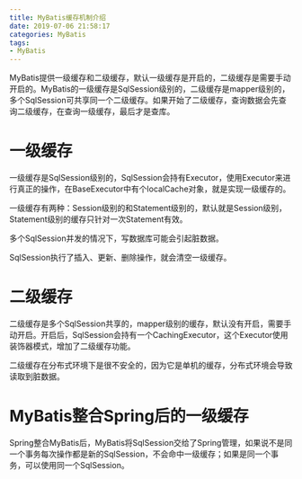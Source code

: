 ```yaml
---
title: MyBatis缓存机制介绍
date: 2019-07-06 21:58:17
categories: MyBatis
tags: 
- MyBatis
---
```


MyBatis提供一级缓存和二级缓存，默认一级缓存是开启的，二级缓存是需要手动开启的。MyBatis的一级缓存是SqlSession级别的，二级缓存是mapper级别的，多个SqlSession可共享同一个二级缓存。如果开始了二级缓存，查询数据会先查询二级缓存，在查询一级缓存，最后才是查库。

<!--more-->

# 一级缓存

一级缓存是SqlSession级别的，SqlSession会持有Executor，使用Executor来进行真正的操作，在BaseExecutor中有个localCache对象，就是实现一级缓存的。

一级缓存有两种：Session级别的和Statement级别的，默认就是Session级别，Statement级别的缓存只针对一次Statement有效。

多个SqlSession并发的情况下，写数据库可能会引起脏数据。

SqlSession执行了插入、更新、删除操作，就会清空一级缓存。

# 二级缓存

二级缓存是多个SqlSession共享的，mapper级别的缓存，默认没有开启，需要手动开启。开启后，SqlSession会持有一个CachingExecutor，这个Executor使用装饰器模式，增加了二级缓存功能。

二级缓存在分布式环境下是很不安全的，因为它是单机的缓存，分布式环境会导致读取到脏数据。

# MyBatis整合Spring后的一级缓存

Spring整合MyBatis后，MyBatis将SqlSession交给了Spring管理，如果说不是同一个事务每次操作都是新的SqlSession，不会命中一级缓存；如果是同一个事务，可以使用同一个SqlSession。